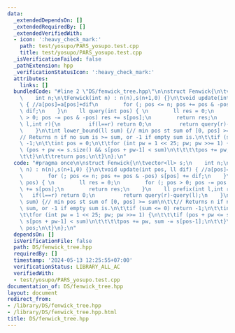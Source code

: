 ```yaml
---
data:
  _extendedDependsOn: []
  _extendedRequiredBy: []
  _extendedVerifiedWith:
  - icon: ':heavy_check_mark:'
    path: test/yosupo/PARS_yosupo.test.cpp
    title: test/yosupo/PARS_yosupo.test.cpp
  _isVerificationFailed: false
  _pathExtension: hpp
  _verificationStatusIcon: ':heavy_check_mark:'
  attributes:
    links: []
  bundledCode: "#line 2 \"DS/fenwick_tree.hpp\"\n\nstruct Fenwick{\n\tvector<ll> s;\n\
    \    int n;\n\tFenwick(int n) : n(n),s(n+1,0) {}\n\tvoid update(int pos, ll dif)\
    \ { //a[pos]=a[pos]+dif\n        for (; pos <= n; pos += pos & -pos) s[pos] +=\
    \ dif;\n    }\n    ll query(int pos) { \n        ll res = 0;\n        for (; pos\
    \ > 0; pos -= pos & -pos) res += s[pos];\n        return res;\n    }\n    ll prefix(int\
    \ l,int r){\n         if(l==r) return 0;\n         return query(r)-query(l);\n\
    \    }\n\tint lower_bound(ll sum) {// min pos st sum of [0, pos] >= sum\n\t\t\
    // Returns n if no sum is >= sum, or -1 if empty sum is.\n\t\tif (sum <= 0) return\
    \ -1;\n\t\tint pos = 0;\n\t\tfor (int pw = 1 << 25; pw; pw >>= 1) {\n\t\t\tif\
    \ (pos + pw <= s.size() && s[pos + pw-1] < sum)\n\t\t\t\tpos += pw, sum -= s[pos-1];\n\
    \t\t}\n\t\treturn pos;\n\t}\n};\n"
  code: "#pragma once\n\nstruct Fenwick{\n\tvector<ll> s;\n    int n;\n\tFenwick(int\
    \ n) : n(n),s(n+1,0) {}\n\tvoid update(int pos, ll dif) { //a[pos]=a[pos]+dif\n\
    \        for (; pos <= n; pos += pos & -pos) s[pos] += dif;\n    }\n    ll query(int\
    \ pos) { \n        ll res = 0;\n        for (; pos > 0; pos -= pos & -pos) res\
    \ += s[pos];\n        return res;\n    }\n    ll prefix(int l,int r){\n      \
    \   if(l==r) return 0;\n         return query(r)-query(l);\n    }\n\tint lower_bound(ll\
    \ sum) {// min pos st sum of [0, pos] >= sum\n\t\t// Returns n if no sum is >=\
    \ sum, or -1 if empty sum is.\n\t\tif (sum <= 0) return -1;\n\t\tint pos = 0;\n\
    \t\tfor (int pw = 1 << 25; pw; pw >>= 1) {\n\t\t\tif (pos + pw <= s.size() &&\
    \ s[pos + pw-1] < sum)\n\t\t\t\tpos += pw, sum -= s[pos-1];\n\t\t}\n\t\treturn\
    \ pos;\n\t}\n};\n"
  dependsOn: []
  isVerificationFile: false
  path: DS/fenwick_tree.hpp
  requiredBy: []
  timestamp: '2024-05-13 12:25:55+07:00'
  verificationStatus: LIBRARY_ALL_AC
  verifiedWith:
  - test/yosupo/PARS_yosupo.test.cpp
documentation_of: DS/fenwick_tree.hpp
layout: document
redirect_from:
- /library/DS/fenwick_tree.hpp
- /library/DS/fenwick_tree.hpp.html
title: DS/fenwick_tree.hpp
---
```

